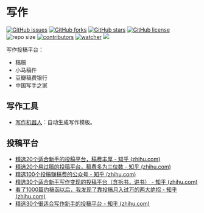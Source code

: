 # 写作

[![GitHub issues](https://img.shields.io/github/issues/xinetzone/write)](https://github.com/xinetzone/write/issues) [![GitHub forks](https://img.shields.io/github/forks/xinetzone/write)](https://github.com/xinetzone/write/network) [![GitHub stars](https://img.shields.io/github/stars/xinetzone/write)](https://github.com/xinetzone/write/stargazers) [![GitHub license](https://img.shields.io/github/license/xinetzone/write)](https://github.com/xinetzone/write/blob/main/LICENSE)  ![repo size](https://img.shields.io/github/repo-size/xinetzone/write.svg) [![contributors](https://img.shields.io/github/contributors/xinetzone/write.svg)](https://github.com/xinetzone/write/graphs/contributors) [![watcher](https://img.shields.io/github/watchers/xinetzone/write.svg)](https://github.com/xinetzone/write/watchers) ![](https://github.com/xinetzone/write/actions/workflows/docs.yml/badge.svg)

写作投稿平台：

- 稿稿
- 小马稿件
- 豆瓣稿费银行
- 中国写手之家

## 写作工具

- [写作机器人](https://www.giiso.com/)：自动生成写作模板。

## 投稿平台

- [精选20个适合新手的投稿平台，稿费丰厚 - 知乎 (zhihu.com)](https://zhuanlan.zhihu.com/p/392797118)
- [精选20个易过稿的投稿平台，稿费多为三位数 - 知乎 (zhihu.com)](https://zhuanlan.zhihu.com/p/209940652)
- [精选100个投稿赚稿费的公众号 - 知乎 (zhihu.com)](https://zhuanlan.zhihu.com/p/140435235)
- [精选30个适合新手写作变现的投稿平台（含拆书，讲书） - 知乎 (zhihu.com)](https://zhuanlan.zhihu.com/p/357912332)
- [看了1000篇约稿函以后，我发现了靠投稿月入过万的两大绝招 - 知乎 (zhihu.com)](https://zhuanlan.zhihu.com/p/51076857)
- [精选30个很适合写作新手的投稿平台 - 知乎 (zhihu.com)](https://zhuanlan.zhihu.com/p/113680661)
